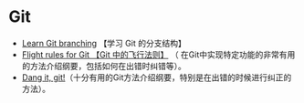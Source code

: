 # Git

- [Learn Git branching](https://learngitbranching.js.org/?locale=zh_CN) 【学习 Git 的分支结构】
- [Flight rules for Git 【Git 中的飞行法则】](https://github.com/k88hudson/git-flight-rules/blob/master/README_zh-CN.md) （ 在Git中实现特定功能的非常有用的方法介绍纲要，包括如何在出错时纠错等）。
- [Dang it, git!](https://dangitgit.com/zh)（十分有用的Git方法介绍纲要，特别是在出错的时候进行纠正的方法）。